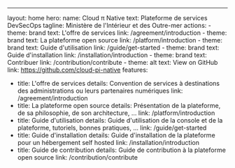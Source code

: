 ---
layout: home
hero:
  name: Cloud π Native
  text: Plateforme de services DevSecOps
  tagline: Ministère de l'Intérieur et des Outre-mer
  actions:
    - theme: brand
      text: L'offre de services
      link: /agreement/introduction
    - theme: brand
      text: La plateforme open source
      link: /platform/introduction
    - theme: brand
      text: Guide d'utilisation
      link: /guide/get-started
    - theme: brand
      text: Guide d'installation
      link: /installation/introduction
    - theme: brand
      text: Contribuer
      link: /contribution/contribute
    - theme: alt
      text: View on GitHub
      link: https://github.com/cloud-pi-native
features:
  - title: L'offre de services
    details: Convention de services à destinations des administrations ou leurs partenaires numériques
    link: /agreement/introduction
  - title: La plateforme open source
    details: Présentation de la plateforme, de sa philosophie, de son architecture, ...
    link: /platform/introduction
  - title: Guide d'utilisation
    details: Guide d'utilisation de la console et de la plateforme, tutoriels, bonnes pratiques, ...
    link: /guide/get-started
  - title: Guide d'installation
    details: Guide d'installation de la plateforme pour un hébergement self hosted
    link: /installation/introduction
  - title: Guide de contribution
    details: Guide de contribution à la plateforme open source
    link: /contribution/contribute
